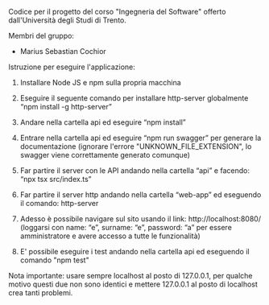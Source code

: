 Codice per il progetto del corso "Ingegneria del Software" offerto dall'Università degli Studi di Trento.

Membri del gruppo:
* Marius Sebastian Cochior


Istruzione per eseguire l'applicazione:
1. Installare Node JS e npm sulla propria macchina
2. Eseguire il seguente comando per installare http-server globalmente “npm install -g http-server”
3. Andare nella cartella api ed eseguire “npm install”
4. Entrare nella cartella api ed eseguire “npm run swagger” per generare la documentazione (ignorare l'errore "UNKNOWN_FILE_EXTENSION", lo swagger viene correttamente generato comunque)
5. Far partire il server con le API andando nella cartella “api” e facendo: “npx tsx src/index.ts”
6. Far partire il server http andando nella cartella “web-app” ed eseguendo il comando: http-server
7. Adesso è possibile navigare sul sito usando il link: http://localhost:8080/ (loggarsi con name: “e”, surname: “e”, password: “a” per essere amministratore e avere accesso a tutte le funzionalità)

8. E' possibile eseguire i test andando nella cartella api ed eseguendo il comando "npm test"

Nota importante: usare sempre localhost al posto di 127.0.0.1, per qualche motivo questi due non sono identici e mettere 127.0.0.1 al posto di localhost crea tanti problemi.
